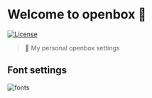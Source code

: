# Welcome to openbox 👋 
[![License](https://img.shields.io/github/license/fnogcps/openbox?color=black&style=for-the-badge)](https://github.com/fnogcps/openbox/blob/master/LICENSE)

> :pizza: My personal openbox settings

## Font settings

![fonts](https://i.imgur.com/iW9GM1O.png)

